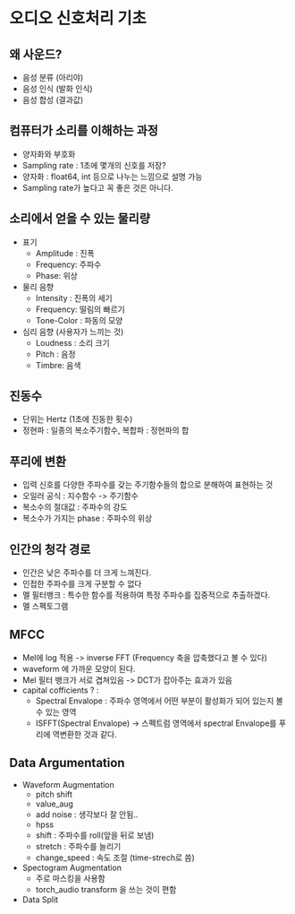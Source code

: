 # 오디오 신호처리 기초

## 왜 사운드?
- 음성 분류 (아리야)
- 음성 인식 (발화 인식)
- 음성 합성 (결과값)


## 컴퓨터가 소리를 이해하는 과정
- 양자화와 부호화
- Sampling rate : 1초에 몇개의 신호를 저장?
- 양자화 : float64, int 등으로 나누는 느낌으로 설명 가능
- Sampling rate가 높다고 꼭 좋은 것은 아니다.

## 소리에서 얻을 수 있는 물리량
- 표기
  - Amplitude : 진폭
  - Frequency: 주파수
  - Phase: 위상
- 물리 음향
  - Intensity : 진폭의 세기
  - Frequency: 떨림의 빠르기
  - Tone-Color : 파동의 모양
- 심리 음향 (사용자가 느끼는 것)
  - Loudness : 소리 크기
  - Pitch : 음정
  - Timbre: 음색

## 진동수
- 단위는 Hertz (1초에 진동한 횟수)
- 정현파 : 일종의 복소주기함수, 복합파 : 정현파의 합

## 푸리에 변환
- 입력 신호를 다양한 주파수를 갖는 주기함수들의 합으로 분해하여 표현하는 것
- 오일러 공식 : 지수함수 -> 주기함수
- 복소수의 절대값 : 주파수의 강도
- 복소수가 가지는 phase : 주파수의 위상


## 인간의 청각 경로
- 인간은 낮은 주파수를 더 크게 느껴진다.
- 인접한 주파수를 크게 구분할 수 없다
- 멜 필터뱅크 : 특수한 함수를 적용하여 특정 주파수를 집중적으로 추출하겠다.
- 멜 스펙토그램


## MFCC
- Mel에 log 적용 -> inverse FFT (Frequency 축을 압축했다고 볼 수 있다)
- waveform 에 가까운 모양이 된다.
- Mel 필터 뱅크가 서로 겹쳐있음 -> DCT가 잡아주는 효과가 있음
- capital cofficients ? :
  - Spectral Envalope : 주파수 영역에서 어떤 부분이 활성화가 되어 있는지 볼 수 있는 영역
  - ISFFT(Spectral Envalope) -> 스펙트럼 영역에서 spectral Envalope를 푸리에 역변환한 것과 같다.

## Data Argumentation
- Waveform Augmentation
  - pitch shift
  - value_aug
  - add noise : 생각보다 잘 안됨..
  - hpss
  - shift : 주파수를 roll(앞을 뒤로 보냄)
  - stretch : 주파수를 늘리기
  - change_speed : 속도 조절 (time-strech로 씀)
- Spectogram Augmentation
  - 주로 마스킹을 사용함
  - torch_audio transform 을 쓰는 것이 편함
- Data Split

